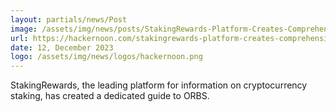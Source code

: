 ```yaml
---
layout: partials/news/Post
image: /assets/img/news/posts/StakingRewards-Platform-Creates-Comprehensive-Guide-To-ORBS-Staking.jpg
url: https://hackernoon.com/stakingrewards-platform-creates-comprehensive-guide-to-orbs-staking
date: 12, December 2023
logo: /assets/img/news/logos/hackernoon.png
---
```


StakingRewards, the leading platform for information on cryptocurrency staking, has created a dedicated guide to ORBS.

